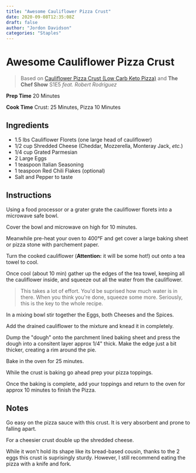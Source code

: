 ```yaml
---
title: "Awesome Cauliflower Pizza Crust"
date: 2020-09-08T12:35:08Z
draft: false
author: "Jordon Davidson"
categories: "Staples"
---
```


# Awesome Cauliflower Pizza Crust

> Based on [Cauliflower Pizza Crust (Low Carb Keto Pizza)](https://downshiftology.com/wprm_print/38865) and **The Chef Show** S1E5 _feat. Robert Rodriguez_

**Prep Time** 20 Minutes

**Cook Time** Crust: 25 Minutes, Pizza 10 Minutes

## Ingredients

- 1.5 lbs Cauliflower Florets (one large head of cauliflower)
- 1/2 cup Shredded Cheese (Cheddar, Mozzerella, Monteray Jack, _etc._)
- 1/4 cup Grated Parmesian
- 2 Large Eggs
- 1 teaspoon Italian Seasoning
- 1 teaspoon Red Chili Flakes (optional)
- Salt and Pepper to taste

## Instructions

Using a food processor or a grater grate the cauliflower florets into a microwave safe bowl.

Cover the bowl and microwave on high for 10 minutes.

Meanwhile pre-heat your oven to 400°F and get cover a large baking sheet or pizza stone with parchement paper.

Turn the cooked cauliflower (**Attention:** it will be some hot!) out onto a tea towel to cool.

Once cool (about 10 min) gather up the edges of the tea towel, keeping all the cauliflower inside, and squeeze out all the water from the cauliflower.

> This takes a lot of effort. You'd be suprised how much water is in there. When you think you're done, squeeze some more. Seriously, this is the key to the whole recipe.

In a mixing bowl stir together the Eggs, both Cheeses and the Spices.

Add the drained cauliflower to the mixture and knead it in completely.

Dump the "dough" onto the parchment lined baking sheet and press the dough into a consitent layer approx 1/4" thick. Make the edge just a bit thicker, creating a rim around the pie.

Bake in the oven for 25 minutes.

While the crust is baking go ahead prep your pizza toppings.

Once the baking is complete, add your toppings and return to the oven for approx 10 minutes to finish the Pizza.

## Notes

Go easy on the pizza sauce with this crust. It is very absorbent and prone to falling apart.

For a cheesier crust double up the shredded cheese.

While it won't hold its shape like its bread-based cousin, thanks to the 2 eggs this crust is suprisingly sturdy. However, I still recommend eating the pizza with a knife and fork.
